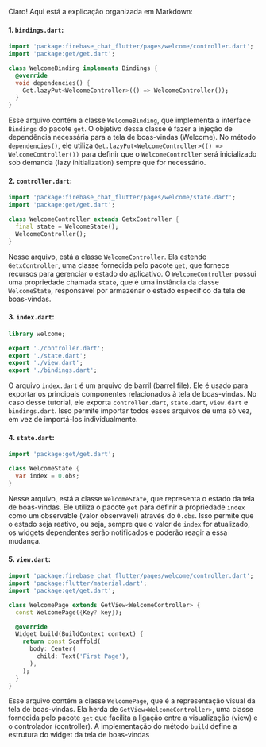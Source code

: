 Claro! Aqui está a explicação organizada em Markdown:

#### 1. `bindings.dart`:
```dart
import 'package:firebase_chat_flutter/pages/welcome/controller.dart';
import 'package:get/get.dart';

class WelcomeBinding implements Bindings {
  @override
  void dependencies() {
    Get.lazyPut<WelcomeController>(() => WelcomeController());
  }
}
```

Esse arquivo contém a classe `WelcomeBinding`, que implementa a interface `Bindings` do pacote `get`. O objetivo dessa classe é fazer a injeção de dependência necessária para a tela de boas-vindas (Welcome). No método `dependencies()`, ele utiliza `Get.lazyPut<WelcomeController>(() => WelcomeController())` para definir que o `WelcomeController` será inicializado sob demanda (lazy initialization) sempre que for necessário.

#### 2. `controller.dart`:
```dart
import 'package:firebase_chat_flutter/pages/welcome/state.dart';
import 'package:get/get.dart';

class WelcomeController extends GetxController {
  final state = WelcomeState();
  WelcomeController();
}
```

Nesse arquivo, está a classe `WelcomeController`. Ela estende `GetxController`, uma classe fornecida pelo pacote `get`, que fornece recursos para gerenciar o estado do aplicativo. O `WelcomeController` possui uma propriedade chamada `state`, que é uma instância da classe `WelcomeState`, responsável por armazenar o estado específico da tela de boas-vindas.

#### 3. `index.dart`:
```dart
library welcome;

export './controller.dart';
export './state.dart';
export './view.dart';
export './bindings.dart';
```

O arquivo `index.dart` é um arquivo de barril (barrel file). Ele é usado para exportar os principais componentes relacionados à tela de boas-vindas. No caso desse tutorial, ele exporta `controller.dart`, `state.dart`, `view.dart` e `bindings.dart`. Isso permite importar todos esses arquivos de uma só vez, em vez de importá-los individualmente.

#### 4. `state.dart`:
```dart
import 'package:get/get.dart';

class WelcomeState {
  var index = 0.obs;
}
```

Nesse arquivo, está a classe `WelcomeState`, que representa o estado da tela de boas-vindas. Ele utiliza o pacote `get` para definir a propriedade `index` como um observable (valor observável) através do `0.obs`. Isso permite que o estado seja reativo, ou seja, sempre que o valor de `index` for atualizado, os widgets dependentes serão notificados e poderão reagir a essa mudança.

#### 5. `view.dart`:
```dart
import 'package:firebase_chat_flutter/pages/welcome/controller.dart';
import 'package:flutter/material.dart';
import 'package:get/get.dart';

class WelcomePage extends GetView<WelcomeController> {
  const WelcomePage({Key? key});

  @override
  Widget build(BuildContext context) {
    return const Scaffold(
      body: Center(
        child: Text('First Page'),
      ),
    );
  }
}
```

Esse arquivo contém a classe `WelcomePage`, que é a representação visual da tela de boas-vindas. Ela herda de `GetView<WelcomeController>`, uma classe fornecida pelo pacote `get` que facilita a ligação entre a visualização (view) e o controlador (controller). A implementação do método `build` define a estrutura do widget da tela de boas-vindas